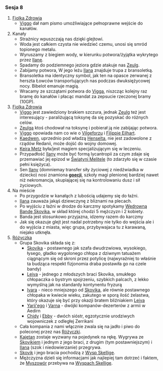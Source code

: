 ### Sesja 8
1. [Fiolka Zdrowia](#l_fiolka_zdrowia)
	* [Viggo](#p_viggo_regner) dał nam pismo umożliwiające pełnoprawne wejście do kanałów.
2. Kanały
	* Strażnicy wpuszczają nas dzięki glejtowi.
	* Woda jest całkiem czysta nie wiedzieć czemu, unosi się smród topionego metalu.
	* Wyruszamy z biegiem wody, w kierunku potwora/żyjątka wykrytego przez [Ilanę](#g_ilana).
	* Spadamy do podziemnego jeziora gdzie atakuje nas [Zeulg](#b_zeulg).
	* Zabijamy potwora, W jego leżu [Ilana](#g_ilana) znajduje trupa z bransoletką. 
	* Bransoletka ma identyczny symbol, jak ten na opasce zerwanej z herszta Łowców transportujących nas podczas dwuksiężycowej nocy. Bibelot emanuje magią.
	* Wracamy ze szczątami potwora do [Vigga](#p_viggo_regner), niszcząc kolejny raz bramę do kanałów i płacąc mandat za zepsucie rzeczonej bramy (10GP).
3. [Fiolka Zdrowia](#l_fiolka_zdrowia)
	* [Viggo](#p_viggo_regner) jest zawiedziony brakiem szczura, jednak [Zeulg](#b_zeulg) też jest interesujący - paraliżującą toksynę da się pozyskać do różnych celów.
	* [Zeulga](#b_zeulg) ktoś chodował na toksynę i pobierał ją nie zabijając potwora.
	* [Viggo](#p_viggo_regner) opowiada nam co wie o [Vilgeforzu](#p_vilgeforz) i [Filippie Eilhart](#p_filippa_eilhart).
	* [Kaedwen](#l_kaedwen), uprzednio pod władzą [Henselta](#p_krol_henselt), nie jest zadowolone z rządów Redanii, może dojść do wojny domowej.
	* [Keira Metz](#p_keira_metz) była/jest magiem specjalizującym się w leczeniu.
	* Przypadłość [Ilany](#g_ilana) może być formą lycantropii za czym zdaje się przemawiać jej epizod w [Świątyni Melitele](#l_smelitele) (to zdarzyło się w czasie pełni księżyca).
	* Sen [Ilany](#g_ilana) (domniemay transfer siły życiowej z niedźwiadka w dziecko) nosi znamiona [**goecji**](#r_goecja), szkoły magi plenionej bardziej nawet niż nekromancja, skupiającej się na kontrolowaniu dusz i sił życiowych.
4. Na mieście
	* Po przygodzie w kanałąch z lubością udajemy się do łaźni.
	* [Ilana](#g_ilana) zauważa jakąś dziewczynę z bliznami na plecach.
	* Po wyjściu z łaźni w drodze do karczmy spotykamy [Wędrowną Bandę Skovika](#p_wedrowna_banda_skovika), w skład której chodzi 5 mężczyzn i 2 kobiety.
	* Banda jest stosunkowo przyjazna, idzemy razem do karczmy
	* Jak się okazuje glejt jest nadal potrzebny nie tylko do wejścia ale i do wyjścia z miasta, więc grupa, przybywajaca tu z karawaną, niejako utknęła.
5. [Różyczka](#l_rozyczka)
	* Grupa Skovika składa się z:
		* [Skovika](#p_skovik) - postawnego jak szafa dwudrzwiowa, wysokiego, łysego, gładko wygolonego chłopa z dziwnym tatuażem ciągnącym się od skroni przez potylicę (najwyraźniej to właśnie ta budząca respekt fizjonomia draba postawiła go na czele bandy)
		* [Leiva](#p_leiv) - jednego z młodszych braci Skovika, smukłego chłopaczka o bystrym spojrzeniu, szybkich palcach, z lekko wymyślną jak na standardy kontynentu fryzurą
		* [Ivara](#p_ivar) - nieco mniejszego od [Skovika](#p_skovik), ale równie postawnego chłopaka w kwiecie wieku, zakutego w sporą ilość żelastwa, który okazuje się być przy okazji bratem bliźniakiem [Leiva](#p_leiv)
		* [Yarii'ego](#p_yarii) i [Varna](#p_varn) - dwójki kompanów-dezerterów z armii w Aedirn
		* [Chidy](#p_chida) i [Ebby](#p_ebba) - dwóch sióstr, egzotycznie urodziwych wojowniczek z odległej Zerrikani
	* Cała kompania z nami włącznie zwala się na jadło i piwo do poleconej przez nas [Różyczki](#l_rozyczka).
	* [Kajetan](#g_kajetan) zostaje wyzwany na pojedynek na rękę. Wygrywa ze [Skovikiem](#p_skovik) i jednym z jego braci, z drugim (tym postawniejszym) i [Ilaną](#g_ilana) (szok i niedowierzanie) przegrywa.
	* [Skovik](#p_skovik) i jego bracia pochodzą z [Wysp Skellige](#l_wyspy_skellige). 
	* Mężczyzna dzieli się informacjami jak najlepiej tam dotrzeć i faktem, że [Myszowór](#p_myszowor) przebywa na [Wyspach Skellige](#l_wyspy_skellige).